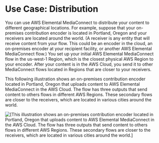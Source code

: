 # Use Case: Distribution<a name="use-cases-distribution"></a>

You can use AWS Elemental MediaConnect to distribute your content to different geographical locations\. For example, suppose that your on\-premises contribution encoder is located in Portland, Oregon and your receivers are located around the world\. \(A receiver is any entity that will receive content from your flow\. This could be an encoder in the cloud, an on\-premises encoder at your recipient facility, or another AWS Elemental MediaConnect flow\.\) You set up your initial AWS Elemental MediaConnect flow in the us\-west\-1 Region, which is the closest physical AWS Region to your encoder\. After your content is in the AWS Cloud, you send it to other MediaConnect flows located in Regions that are closer to your receivers\.

This following illustration shows an on\-premises contribution encoder located in Portland, Oregon that uploads content to AWS Elemental MediaConnect in the AWS Cloud\. The flow has three outputs that send content to others flows in different AWS Regions\. These secondary flows are closer to the receivers, which are located in various cities around the world\.

![\[This illustration shows an on-premises contribution encoder located in Portland, Oregon that uploads content to AWS Elemental MediaConnect in the AWS Cloud. The flow has three outputs that send content to others flows in different AWS Regions. These secondary flows are closer to the receivers, which are located in various cities around the world.\]](http://docs.aws.amazon.com/mediaconnect/latest/ug/)